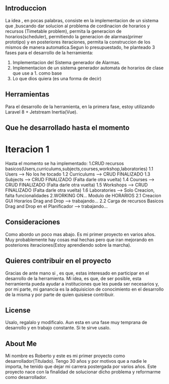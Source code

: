 ## Introduccion
La idea , en pocas palabras, consiste en la implementacion de un sistema que ,buscando dar solucion al problema de cordinacion de horarios y recursos (Timetable problem), permita la generacion de horarios(scheduler), permitiendo la generacion de alarmas(primer prototipo) y en posteriores iteraciones, permita la construccion de los mismos de manera automatica.Segun lo presupuestado, he planteado 3 fases para el desarrollo de la herramienta:

1. Implementacion del Sistema generador de Alarmas.
2. Implementacion de un sistema generador automata de horarios de clase que use a 1. como base
3. Lo que dios quiera (es una forma de decir)

## Herramientas
Para el desarrollo de la herramienta, en la primera fase, estoy utilizando Laravel 8 + Jetstream Inertia(Vue).

## Que he desarrollado hasta el momento
# Iteracion 1
Hasta el momento se ha implementado:
    1.CRUD recursos basicos(Users,curriculums,subjects,courses,workshop,laboratories)
        1.1 Users --> No los he tocado
        1.2 Curriculums --> CRUD FINALIZADO
        1.3 Subjects --> CRUD FINALIZADO (Falta darle otra vuelta)
        1.4 Courses --> CRUD FINALIZADO (Falta darle otra vuelta)
        1.5 Workshops --> CRUD FINALIZADO (Falta darle otra vuelta)
        1.6 Laboratories --> Solo Creacion, falta funcionalidades
    2.WORKING ON... Modulo de HORARIOS
        2.1 Creacion GUI Horarios Drag and Drop --> trabajando...
        2.2 Carga de recursos Basicos Drag and Drop en el Planificador --> trabajando...

## Consideraciones
Como abordo un poco mas abajo. Es mi primer proyecto en varios años. Muy probablemente hay cosas mal hechas pero que iran mejorando en posteriores iteraciones(Estoy aprendiendo sobre la marcha).

## Quieres contribuir en el proyecto
Gracias de ante mano si , es que, estas interesado en participar en el desarrollo de la herramienta. Mi idea, es que, de ser posible, esta herramienta pueda ayudar a instituciones que les pueda ser necesarios y, por mi parte, mi ganancia es la adquisicion de conocimiento en el desarrollo de la misma y por parte de quien quisiese contribuir.

## License
Usalo, regalalo y modificalo. Aun esta en una fase muy temprana de desarrollo y en trabajo constante. Si te sirve usalo.

## About Me
Mi nombre es Roberto y este es mi primer proyecto como desarrollador(Titulado). Tengo 30 años y por motivos que a nadie le importa, he tenido que dejar mi carrera postergada por varios años. Este proyecto nace con la finalidad de solucionar dicho problema y reformarme como desarrollador.
